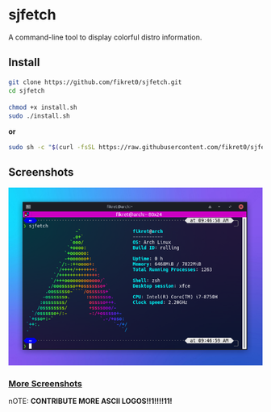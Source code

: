 # sjfetch
A command-line tool to display colorful distro information.

## Install
```bash
git clone https://github.com/fikret0/sjfetch.git
cd sjfetch

chmod +x install.sh
sudo ./install.sh
```

**or**

```bash
sudo sh -c "$(curl -fsSL https://raw.githubusercontent.com/fikret0/sjfetch/main/netinstall.sh)"
```

## Screenshots

![](assets/screenshots/ss1.png)
### [More Screenshots](assets/screenshots)

nOTE: **CONTRIBUTE MORE ASCII LOGOS!!1!!!!11!**
